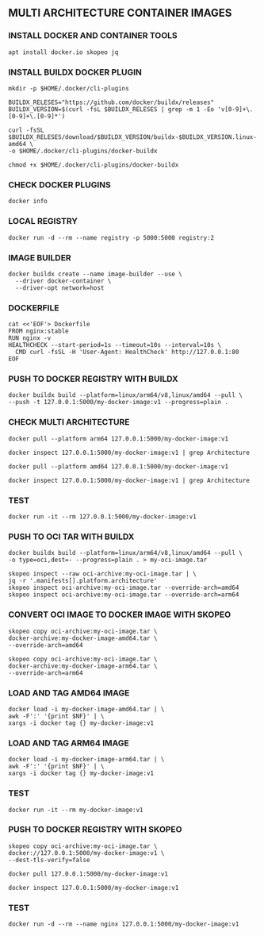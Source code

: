 ## MULTI ARCHITECTURE CONTAINER IMAGES

### INSTALL DOCKER AND CONTAINER TOOLS
```
apt install docker.io skopeo jq
```

### INSTALL BUILDX DOCKER PLUGIN
```
mkdir -p $HOME/.docker/cli-plugins
```
```
BUILDX_RELESES="https://github.com/docker/buildx/releases"
BUILDX_VERSION=$(curl -fsL $BUILDX_RELESES | grep -m 1 -Eo 'v[0-9]+\.[0-9]+\.[0-9]*')
```
```
curl -fsSL $BUILDX_RELESES/download/$BUILDX_VERSION/buildx-$BUILDX_VERSION.linux-amd64 \
-o $HOME/.docker/cli-plugins/docker-buildx
```
```
chmod +x $HOME/.docker/cli-plugins/docker-buildx
```

### CHECK DOCKER PLUGINS
```
docker info
```

### LOCAL REGISTRY
```
docker run -d --rm --name registry -p 5000:5000 registry:2
```

### IMAGE BUILDER
```
docker buildx create --name image-builder --use \
  --driver docker-container \
  --driver-opt network=host
```

### DOCKERFILE
```
cat <<'EOF'> Dockerfile 
FROM nginx:stable
RUN nginx -v
HEALTHCHECK --start-period=1s --timeout=10s --interval=10s \
  CMD curl -fsSL -H 'User-Agent: HealthCheck' http://127.0.0.1:80
EOF
```

### PUSH TO DOCKER REGISTRY WITH BUILDX
```
docker buildx build --platform=linux/arm64/v8,linux/amd64 --pull \
--push -t 127.0.0.1:5000/my-docker-image:v1 --progress=plain .
```

### CHECK MULTI ARCHITECTURE
```
docker pull --platform arm64 127.0.0.1:5000/my-docker-image:v1
```
```
docker inspect 127.0.0.1:5000/my-docker-image:v1 | grep Architecture
```
```
docker pull --platform amd64 127.0.0.1:5000/my-docker-image:v1
```
```
docker inspect 127.0.0.1:5000/my-docker-image:v1 | grep Architecture
```

### TEST
```
docker run -it --rm 127.0.0.1:5000/my-docker-image:v1
```

### PUSH TO OCI TAR WITH BUILDX
```
docker buildx build --platform=linux/arm64/v8,linux/amd64 --pull \
-o type=oci,dest=- --progress=plain . > my-oci-image.tar
```
```
skopeo inspect --raw oci-archive:my-oci-image.tar | \
jq -r '.manifests[].platform.architecture'
skopeo inspect oci-archive:my-oci-image.tar --override-arch=amd64
skopeo inspect oci-archive:my-oci-image.tar --override-arch=arm64
```

### CONVERT OCI IMAGE TO DOCKER IMAGE WITH SKOPEO
```
skopeo copy oci-archive:my-oci-image.tar \
docker-archive:my-docker-image-amd64.tar \
--override-arch=amd64
```
```
skopeo copy oci-archive:my-oci-image.tar \
docker-archive:my-docker-image-arm64.tar \
--override-arch=arm64
```
### LOAD AND TAG AMD64 IMAGE
```
docker load -i my-docker-image-amd64.tar | \
awk -F':' '{print $NF}' | \
xargs -i docker tag {} my-docker-image:v1
```
### LOAD AND TAG ARM64 IMAGE
```
docker load -i my-docker-image-arm64.tar | \
awk -F':' '{print $NF}' | \
xargs -i docker tag {} my-docker-image:v1
```
### TEST
```
docker run -it --rm my-docker-image:v1
```

### PUSH TO DOCKER REGISTRY WITH SKOPEO
```
skopeo copy oci-archive:my-oci-image.tar \
docker://127.0.0.1:5000/my-docker-image:v1 \
--dest-tls-verify=false
```
```
docker pull 127.0.0.1:5000/my-docker-image:v1
```
```
docker inspect 127.0.0.1:5000/my-docker-image:v1
```

### TEST
```
docker run -d --rm --name nginx 127.0.0.1:5000/my-docker-image:v1
```
